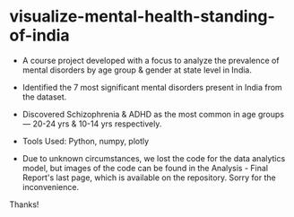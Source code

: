 # visualize-mental-health-standing-of-india
- A course project developed with a focus to analyze the prevalence of mental disorders by age group &amp; gender at state level in India.
- Identified the 7 most significant mental disorders present in India from the dataset.
- Discovered Schizophrenia & ADHD as the most common in age groups — 20-24 yrs & 10-14 yrs respectively. 
- Tools Used: Python, numpy, plotly

- Due to unknown circumstances, we lost the code for the data analytics model, but images of the code can be found in the Analysis - Final Report's last page, which is available on the repository. Sorry for the inconvenience.

Thanks!
